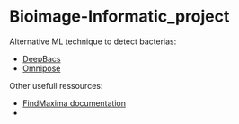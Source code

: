# Bioimage-Informatic_project

Alternative ML technique to detect bacterias: 
- [DeepBacs](https://www.nature.com/articles/s42003-022-03634-z)
- [Omnipose](https://omnipose.readthedocs.io/notebook.html)

Other usefull ressources:
- [FindMaxima documentation](https://imagej.net/ij/developer/api/ij/ij/ImagePlus.html)
- 


